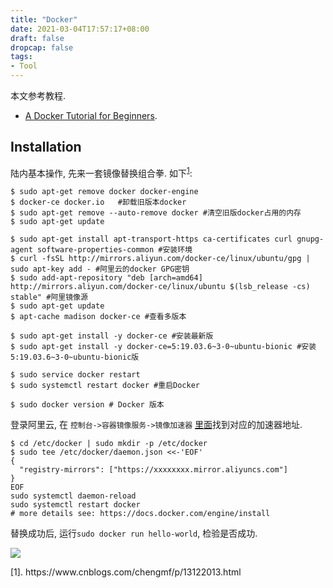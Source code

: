 ```yaml
---
title: "Docker"
date: 2021-03-04T17:57:17+08:00
draft: false
dropcap: false
tags:
- Tool
---
```


本文参考教程. 
- [A Docker Tutorial for Beginners](https://docker-curriculum.com/#introduction).

<!--more-->

## Installation

陆内基本操作, 先来一套镜像替换组合拳. 如下<sup>[1](#j1)</sup>:

```shell
$ sudo apt-get remove docker docker-engine 
$ docker-ce docker.io	#卸载旧版本docker
$ sudo apt-get remove --auto-remove docker #清空旧版docker占用的内存
$ sudo apt-get update  

$ sudo apt-get install apt-transport-https ca-certificates curl gnupg-agent software-properties-common #安装环境
$ curl -fsSL http://mirrors.aliyun.com/docker-ce/linux/ubuntu/gpg | sudo apt-key add - #阿里云的docker GPG密钥
$ sudo add-apt-repository "deb [arch=amd64] http://mirrors.aliyun.com/docker-ce/linux/ubuntu $(lsb_release -cs) stable" #阿里镜像源
$ sudo apt-get update
$ apt-cache madison docker-ce #查看多版本

$ sudo apt-get install -y docker-ce #安装最新版
$ sudo apt-get install -y docker-ce=5:19.03.6~3-0~ubuntu-bionic #安装5:19.03.6~3-0~ubuntu-bionic版

$ sudo service docker restart
$ sudo systemctl restart docker #重启Docker

$ sudo docker version # Docker 版本
```

登录阿里云, 在 `控制台->容器镜像服务->镜像加速器` [里面](https://cr.console.aliyun.com/cn-hangzhou/instances/mirrors)找到对应的加速器地址.

```shell
$ cd /etc/docker | sudo mkdir -p /etc/docker
$ sudo tee /etc/docker/daemon.json <<-'EOF'
{
  "registry-mirrors": ["https://xxxxxxxx.mirror.aliyuncs.com"]
}
EOF
sudo systemctl daemon-reload
sudo systemctl restart docker
# more details see: https://docs.docker.com/engine/install
```
替换成功后, 运行`sudo docker run hello-world`, 检验是否成功.







![](https://z3.ax1x.com/2021/06/28/RNt0kn.png)

<div id="j1">[1]. https://www.cnblogs.com/chengmf/p/13122013.html</div>
